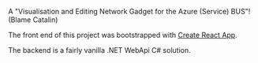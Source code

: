 A "Visualisation and Editing Network Gadget for the Azure (Service) BUS"! (Blame Catalin)

The front end of this project was bootstrapped with [Create React App](https://github.com/facebookincubator/create-react-app).

The backend is a fairly vanilla .NET WebApi C# solution.
